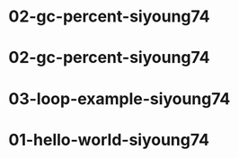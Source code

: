 # 02-gc-percent-siyoung74
# 02-gc-percent-siyoung74
# 03-loop-example-siyoung74
# 01-hello-world-siyoung74
